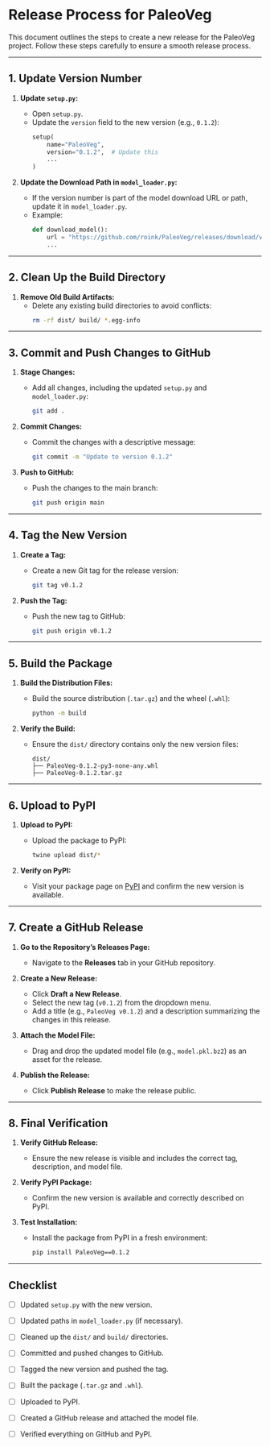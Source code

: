 # **Release Process for PaleoVeg**

This document outlines the steps to create a new release for the PaleoVeg project. Follow these steps carefully to ensure a smooth release process.

---

## **1. Update Version Number**

1. **Update `setup.py`:**
   - Open `setup.py`.
   - Update the `version` field to the new version (e.g., `0.1.2`):
     ```python
     setup(
         name="PaleoVeg",
         version="0.1.2",  # Update this
         ...
     )
     ```

2. **Update the Download Path in `model_loader.py`:**
   - If the version number is part of the model download URL or path, update it in `model_loader.py`.
   - Example:
     ```python
     def download_model():
         url = "https://github.com/roink/PaleoVeg/releases/download/v0.1.2/model.pkl.bz2"
         ...
     ```

---

## **2. Clean Up the Build Directory**

1. **Remove Old Build Artifacts:**
   - Delete any existing build directories to avoid conflicts:
     ```bash
     rm -rf dist/ build/ *.egg-info
     ```

---

## **3. Commit and Push Changes to GitHub**

1. **Stage Changes:**
   - Add all changes, including the updated `setup.py` and `model_loader.py`:
     ```bash
     git add .
     ```

2. **Commit Changes:**
   - Commit the changes with a descriptive message:
     ```bash
     git commit -m "Update to version 0.1.2"
     ```

3. **Push to GitHub:**
   - Push the changes to the main branch:
     ```bash
     git push origin main
     ```

---

## **4. Tag the New Version**

1. **Create a Tag:**
   - Create a new Git tag for the release version:
     ```bash
     git tag v0.1.2
     ```

2. **Push the Tag:**
   - Push the new tag to GitHub:
     ```bash
     git push origin v0.1.2
     ```

---

## **5. Build the Package**

1. **Build the Distribution Files:**
   - Build the source distribution (`.tar.gz`) and the wheel (`.whl`):
     ```bash
     python -m build
     ```

2. **Verify the Build:**
   - Ensure the `dist/` directory contains only the new version files:
     ```
     dist/
     ├── PaleoVeg-0.1.2-py3-none-any.whl
     ├── PaleoVeg-0.1.2.tar.gz
     ```

---

## **6. Upload to PyPI**

1. **Upload to PyPI:**
   - Upload the package to PyPI:
     ```bash
     twine upload dist/*
     ```

2. **Verify on PyPI:**
   - Visit your package page on [PyPI](https://pypi.org/) and confirm the new version is available.

---

## **7. Create a GitHub Release**

1. **Go to the Repository’s Releases Page:**
   - Navigate to the **Releases** tab in your GitHub repository.

2. **Create a New Release:**
   - Click **Draft a New Release**.
   - Select the new tag (`v0.1.2`) from the dropdown menu.
   - Add a title (e.g., `PaleoVeg v0.1.2`) and a description summarizing the changes in this release.

3. **Attach the Model File:**
   - Drag and drop the updated model file (e.g., `model.pkl.bz2`) as an asset for the release.

4. **Publish the Release:**
   - Click **Publish Release** to make the release public.

---

## **8. Final Verification**

1. **Verify GitHub Release:**
   - Ensure the new release is visible and includes the correct tag, description, and model file.

2. **Verify PyPI Package:**
   - Confirm the new version is available and correctly described on PyPI.

3. **Test Installation:**
   - Install the package from PyPI in a fresh environment:
     ```bash
     pip install PaleoVeg==0.1.2
     ```

---

## **Checklist**

- [ ] Updated `setup.py` with the new version.
- [ ] Updated paths in `model_loader.py` (if necessary).
- [ ] Cleaned up the `dist/` and `build/` directories.
- [ ] Committed and pushed changes to GitHub.
- [ ] Tagged the new version and pushed the tag.
- [ ] Built the package (`.tar.gz` and `.whl`).
- [ ] Uploaded to PyPI.
- [ ] Created a GitHub release and attached the model file.
- [ ] Verified everything on GitHub and PyPI.

